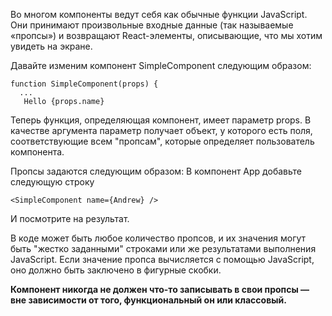 Во многом компоненты ведут себя как обычные функции JavaScript. Они принимают произвольные входные данные (так называемые «пропсы») и возвращают React-элементы, описывающие, что мы хотим увидеть на экране.

Давайте изменим компонент SimpleComponent следующим образом:
```
function SimpleComponent(props) {
  ...
   Hello {props.name}
```
Теперь функция, определяющая компонент, имеет параметр props. В качестве аргумента параметр получает объект, у которого есть поля, соответствующие всем "пропсам", которые определяет пользователь компонента.

Пропсы задаются следующим образом:
В компонент App добавьте следующую строку
```
<SimpleComponent name={Andrew} />
```
И посмотрите на результат.

В коде может быть любое количество пропсов, и их значения могут быть "жестко заданными" строками или же результатами выполнения JavaScript. Если значение пропса вычисляется с помощью JavaScript, оно должно быть заключено в фигурные скобки.

**Компонент никогда не должен что-то записывать в свои пропсы — вне зависимости от того, функциональный он или классовый.**
